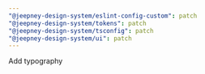 ```yaml
---
"@jeepney-design-system/eslint-config-custom": patch
"@jeepney-design-system/tokens": patch
"@jeepney-design-system/tsconfig": patch
"@jeepney-design-system/ui": patch
---
```


Add typography
